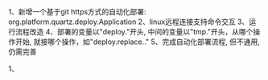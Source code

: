 1、新增一个基于git https方式的自动化部署: org.platform.quartz.deploy.Application
2、linux远程连接支持命令交互
3、运行流程改造
4、部署的变量以"deploy."开头, 中间的变量以"tmp."开头，从哪个操作开始, 就接哪个操作，如"deploy.replace.."
5、完成自动化部署流程, 但不通用, 仍需完善 



1、
